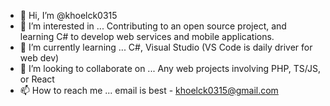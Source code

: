 - 👋 Hi, I’m @khoelck0315
- 👀 I’m interested in ... Contributing to an open source project, and learning C# to develop web services and mobile applications.
- 🌱 I’m currently learning ... C#, Visual Studio (VS Code is daily driver for web dev)
- 💞️ I’m looking to collaborate on ... Any web projects involving PHP, TS/JS, or React
- 📫 How to reach me ... email is best - khoelck0315@gmail.com

<!---
khoelck0315/khoelck0315 is a ✨ special ✨ repository because its `README.md` (this file) appears on your GitHub profile.
You can click the Preview link to take a look at your changes.
--->
